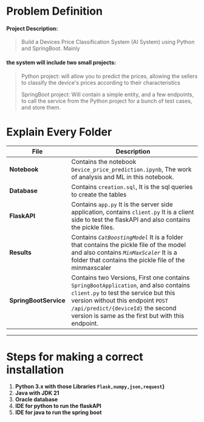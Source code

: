 # **Problem Definition**
#### Project Description:
>Build a Devices Price Classification System (AI System) using Python and SpringBoot. Mainly

#### the system will include two small projects:
>Python project: will allow you to predict the prices, allowing the sellers to classify the device's prices according to their characteristics
>
>SpringBoot project: Will contain a simple entity, and a few endpoints, to call the service
from the Python project for a bunch of test cases, and store them.


# **Explain Every Folder**
| **File** | **Description** |
|----------|----------|
| **Notebook**  | Contains the notebook `Device_price_prediction.ipynb`, The work of analysis and ML in this notebook. |
| **Database** | Contains `creation.sql`, It is the sql queries to create the tables |
| **FlaskAPI** | Contains `app.py` It is the server side application, contains `client.py` It is a client side to test the flaskAPI and also contains the pickle files. | 
| **Results** |Contains *`CatBoostingModel`* It is a folder that contains the pickle file of the model and also contains *`MinMaxScaler`* It is a folder that contains the pickle file of the minmaxscaler|
| **SpringBootService** |Contains two Versions, First one contains `SpringBootApplication`, and also contains `client.py` to test the service but this version without this endpoint  `POST /api/predict/{deviceId}` the second version is same as the first but with this endpoint.|
>
----
>


# **Steps for making a correct installation** 
1. **Python 3.x with those Libraries `Flask,numpy,json,request`}**
2. **Java with JDK 21**
3. **Oracle database**
4. **IDE for python to run the flaskAPI**
5. **IDE for java to run the spring boot**


